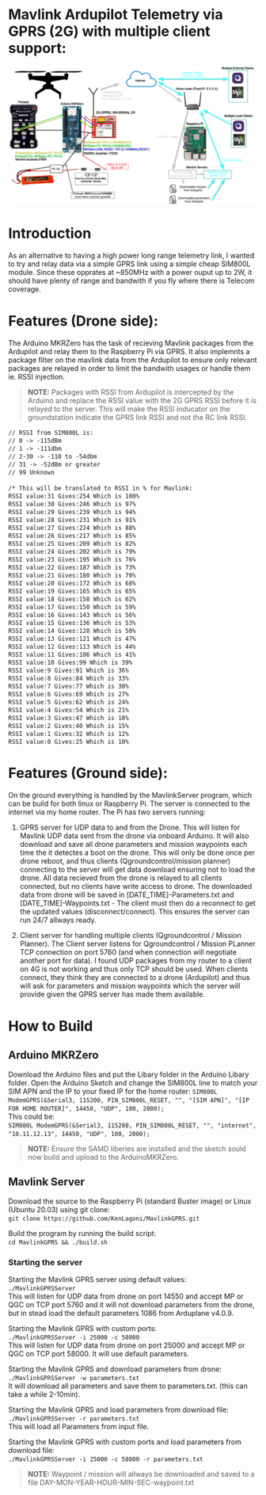 # Mavlink Ardupilot Telemetry via GPRS (2G) with multiple client support:
![Setup](images/blokdiagram-mavlinkGPRS.png)

# Introduction
As an alternative to having a high power long range telemetry link, I wanted to try and relay data via a simple GPRS link using a simple cheap SIM800L module. Since these opprates at ~850MHz with a power ouput up to 2W, it should have plenty of range and bandwith if you fly where there is Telecom coverage.

# Features (Drone side):
The Arduino MKRZero has the task of recieving Mavlink packages from the Ardupilot and relay them to the Raspberry Pi via GPRS. It also implemnts a package filter on the mavlink data from the Ardupilot to ensure only relevant packages are relayed in order to limit the bandwith usages or handle them ie. RSSI injection.
>**NOTE:** Packages with RSSI from Ardupilot is intercepted by the Arduino and replace the RSSI value with the 2G GPRS RSSI before it is relayed to the server. This will make the RSSI inducator on the groundstation indicate the GPRS link RSSI and not the RC link RSSI.  
  
	// RSSI from SIM800L is:    
	// 0 -> -115dBm  
	// 1 -> -111dbm  
	// 2-30 -> -110 to -54dbm  
	// 31 -> -52dBm or greater  
	// 99 Unknown  
	
	/* This will be translated to RSSI in % for Mavlink:
	RSSI value:31 Gives:254 Which is 100%  
	RSSI value:30 Gives:246 Which is 97%  
	RSSI value:29 Gives:239 Which is 94%  
	RSSI value:28 Gives:231 Which is 91%  
	RSSI value:27 Gives:224 Which is 88%  
	RSSI value:26 Gives:217 Which is 85%  
	RSSI value:25 Gives:209 Which is 82%  
	RSSI value:24 Gives:202 Which is 79%  
	RSSI value:23 Gives:195 Which is 76%  
	RSSI value:22 Gives:187 Which is 73%  
	RSSI value:21 Gives:180 Which is 70%  
	RSSI value:20 Gives:172 Which is 68%  
	RSSI value:19 Gives:165 Which is 65%  
	RSSI value:18 Gives:158 Which is 62%  
	RSSI value:17 Gives:150 Which is 59%  
	RSSI value:16 Gives:143 Which is 56%  
	RSSI value:15 Gives:136 Which is 53%  
	RSSI value:14 Gives:128 Which is 50%  
	RSSI value:13 Gives:121 Which is 47%  
	RSSI value:12 Gives:113 Which is 44%  
	RSSI value:11 Gives:106 Which is 41%  
	RSSI value:10 Gives:99 Which is 39%  
	RSSI value:9 Gives:91 Which is 36%  
	RSSI value:8 Gives:84 Which is 33%  
	RSSI value:7 Gives:77 Which is 30%  
	RSSI value:6 Gives:69 Which is 27%  
	RSSI value:5 Gives:62 Which is 24%   
	RSSI value:4 Gives:54 Which is 21%  
	RSSI value:3 Gives:47 Which is 18%  
	RSSI value:2 Gives:40 Which is 15%  
	RSSI value:1 Gives:32 Which is 12%  
	RSSI value:0 Gives:25 Which is 10%





# Features (Ground side):
On the ground everything is handled by the MavlinkServer program, which can be build for both linux or Raspberry Pi. The server is connected to the internet via my home router. The Pi has two servers running:
1. GPRS server for UDP data to and from the Drone.
This will listen for Mavlink UDP data sent from the drone via onboard Arduino. It will also download and save all drone parameters and mission waypoints each time the it detectes a boot on the drone. This will only be done once per drone reboot, and thus clients (Qgroundcontrol/mission planner) connecting to the server will get data download ensuring not to load the drone.
All data recieved from the drone is relayed to all clients connected, but no clients have write access to drone.
The downloaded data from drone will be saved in [DATE_TIME]-Parameters.txt and [DATE_TIME]-Waypoints.txt - The client must then do a reconnect to get the updated values (disconnect/connect). This ensures the server can run 24/7 allways ready.

2. Client server for handling multiple clients (Qgroundcontrol / Mission Planner).
The Client server listens for Qgroundcontrol / Mission PLanner TCP connection on port 5760 (and when connection will negotiate another port for data). I found UDP packages from my router to a client on 4G is not working and thus only TCP should be used.
When clients connect, they think they are connected to a drone (Ardupilot) and thus will ask for parameters and mission waypoints which the server will provide given the GPRS server has made them available. 



# How to Build

## Arduino MKRZero
Download the Arduino files and put the Libary folder in the Arduino Libary folder. Open the Arduino Sketch and change the SIM800L line to match your SIM APN and the IP to your fixed IP for the home router: 
`SIM800L ModemGPRS(&Serial3, 115200, PIN_SIM800L_RESET, "", "[SIM APN]", "[IP FOR HOME ROUTER]", 14450, "UDP", 100, 2000);`  
This could be:  
`SIM800L ModemGPRS(&Serial3, 115200, PIN_SIM800L_RESET, "", "internet", "10.11.12.13", 14450, "UDP", 100, 2000);`  
>**NOTE:** Ensure the SAMD liberies are installed and the sketch sould now build and upload to the ArduinoMKRZero.

## Mavlink Server
Download the source to the Raspberry Pi (standard Buster image) or Linux (Ubuntu 20.03) using git clone:  
`git clone https://github.com/KenLagoni/MavlinkGPRS.git`  

Build the program by running the build script:  
 `cd MavlinkGPRS && ./build.sh`  

### Starting the server

Starting the Mavlink GPRS server using default values:  
 `./MavlinkGPRSServer`  
 This will listen for UDP data from drone on port 14550 and accept MP or QGC on TCP port 5760 and it will not download parameters from the drone, but in stead load the default parameters 1086 from Arduplane v4.0.9.
  
  
Starting the Mavlink GPRS with custom ports:  
 `./MavlinkGPRSServer -i 25000 -c 58000`  
This will listen for UDP data from drone on port 25000 and accept MP or QGC on TCP port 58000. It will use default parameters.
  
  
Starting the Mavlink GPRS and download parameters from drone:  
 `./MavlinkGPRSServer -w parameters.txt`  
It will download all parameters and save them to parameters.txt. (this can take a while 2-10min).  

Starting the Mavlink GPRS and load parameters from download file:  
 `./MavlinkGPRSServer -r parameters.txt`  
This will load all Parameters from input file.  

Starting the Mavlink GPRS with custom ports and load parameters from download file:  
 `./MavlinkGPRSServer -i 25000 -c 58000 -r parameters.txt`  


>**NOTE:** 
>Waypoint / mission will allways be downloaded and saved to a file DAY-MON-YEAR-HOUR-MIN-SEC-waypoint.txt

